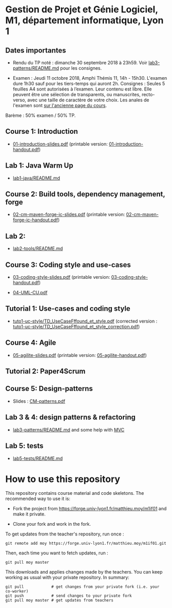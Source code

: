 # Gestion de Projet et Génie Logiciel, M1, département informatique, Lyon 1

## Dates importantes

* Rendu du TP noté : dimanche 30 septembre 2018 à 23h59. Voir
  [lab3-patterns/README.md](lab3-patterns/README.md) pour les
  consignes.

* Examen : Jeudi 11 octobre 2018, Amphi Thémis 11, 14h - 15h30.
  L'examen dure 1h30 sauf pour les tiers-temps qui auront 2h.
  Consignes : Seules 5 feuilles A4 sont autorisées à l’examen. Leur
  contenu est libre. Elle peuvent être une sélection de transparents,
  ou manuscrites, recto-verso, avec une taille de caractère de votre
  choix. Les anales de l'examen sont [sur l'ancienne page du
  cours](http://www.tabard.fr/cours/2017/mif01/).

Barème : 50% examen / 50% TP.

## Course 1: Introduction

* [01-introduction-slides.pdf](01-introduction-slides.pdf)
  (printable version: [01-introduction-handout.pdf](01-introduction-handout.pdf))
  
## Lab 1: Java Warm Up

* [lab1-java/README.md](lab1-java/README.md)

## Course 2: Build tools, dependency management, forge

* [02-cm-maven-forge-ic-slides.pdf](02-cm-maven-forge-ic-slides.pdf)
  (printable version: [02-cm-maven-forge-ic-handout.pdf](02-cm-maven-forge-ic-handout.pdf))

## Lab 2: 

* [lab2-tools/README.md](lab2-tools/README.md)

## Course 3: Coding style and use-cases

* [03-coding-style-slides.pdf](03-coding-style-slides.pdf)
  (printable version: [03-coding-style-handout.pdf](03-coding-style-handout.pdf))

* [04-UML-CU.pdf](04-UML-CU.pdf)

## Tutorial 1: Use-cases and coding style

* [tuto1-uc-style/TD_UseCaseFffound_et_style.pdf](tuto1-uc-style/TD_UseCaseFffound_et_style.pdf)
  (corrected version : [tuto1-uc-style/TD_UseCaseFffound_et_style_correction.pdf](tuto1-uc-style/TD_UseCaseFffound_et_style_correction.pdf))

## Course 4: Agile

* [05-agilite-slides.pdf](05-agilite-slides.pdf)
  (printable version: [05-agilite-handout.pdf](05-agilite-handout.pdf))

## Tutorial 2: Paper4Scrum

## Course 5: Design-patterns

* Slides : [CM-patterns.pdf](https://perso.liris.cnrs.fr/lionel.medini/enseignement/M1IF01/CM-patterns.pdf)

## Lab 3 & 4: design patterns & refactoring

* [lab3-patterns/README.md](lab3-patterns/README.md) and some help
  with [MVC](lab3-patterns/mvc.md)

## Lab 5: tests

* [lab5-tests/README.md](lab5-tests/README.md)

# How to use this repository

This repository contains course material and code skeletons. The
recommended way to use it is:

* Fork the project from
  https://forge.univ-lyon1.fr/matthieu.moy/m1if01 and make it private.
  
* Clone your fork and work in the fork.

To get updates from the teacher's repository, run once :

    git remote add moy https://forge.univ-lyon1.fr/matthieu.moy/m1if01.git

Then, each time you want to fetch updates, run :

    git pull moy master

This downloads and applies changes made by the teachers. You can keep
working as usual with your private repository. In summary:

    git pull            # get changes from your private fork (i.e. your co-worker)
    git push            # send changes to your private fork
    git pull moy master # get updates from teachers
